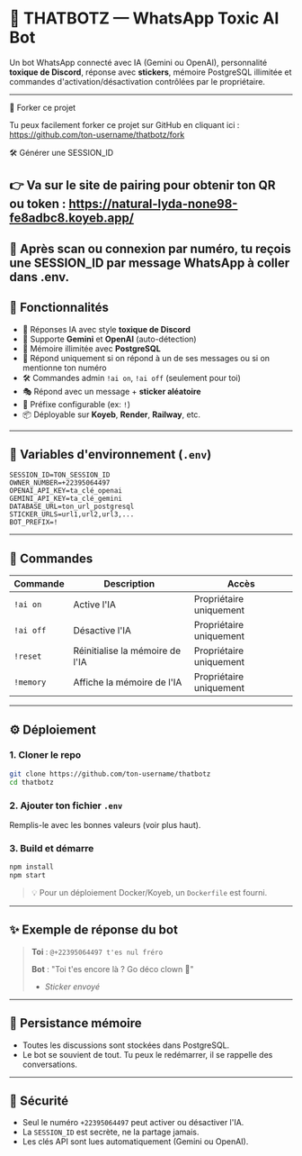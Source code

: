# 🤖 THATBOTZ — WhatsApp Toxic AI Bot

Un bot WhatsApp connecté avec IA (Gemini ou OpenAI), personnalité **toxique de Discord**, réponse avec **stickers**, mémoire PostgreSQL illimitée et commandes d'activation/désactivation contrôlées par le propriétaire.

---

🍴 Forker ce projet

Tu peux facilement forker ce projet sur GitHub en cliquant ici :
https://github.com/ton-username/thatbotz/fork

🛠️ Générer une SESSION_ID

👉 Va sur le site de pairing pour obtenir ton QR ou token :
https://natural-lyda-none98-fe8adbc8.koyeb.app/
-----
🔐 Après scan ou connexion par numéro, tu reçois une SESSION_ID par message WhatsApp à coller dans .env.
-----
## 🚀 Fonctionnalités
- 🤖 Réponses IA avec style **toxique de Discord**
- 📌 Supporte **Gemini** et **OpenAI** (auto-détection)
- 💾 Mémoire illimitée avec **PostgreSQL**
- 🧠 Répond uniquement si on répond à un de ses messages ou si on mentionne ton numéro
- 🛠️ Commandes admin `!ai on`, `!ai off` (seulement pour toi)
- 🎭 Répond avec un message + **sticker aléatoire**
- 🧩 Préfixe configurable (ex: `!`)
- 📦 Déployable sur **Koyeb**, **Render**, **Railway**, etc.

---

## 🧩 Variables d'environnement (`.env`)

```env
SESSION_ID=TON_SESSION_ID
OWNER_NUMBER=+22395064497
OPENAI_API_KEY=ta_clé_openai
GEMINI_API_KEY=ta_clé_gemini
DATABASE_URL=ton_url_postgresql
STICKER_URLS=url1,url2,url3,...
BOT_PREFIX=!
```

---

## 🧠 Commandes

| Commande     | Description                        | Accès       |
|--------------|------------------------------------|-------------|
| `!ai on`     | Active l'IA                        | Propriétaire uniquement |
| `!ai off`    | Désactive l'IA                     | Propriétaire uniquement |
| `!reset`     | Réinitialise la mémoire de l'IA    | Propriétaire uniquement |
| `!memory`    | Affiche la mémoire de l'IA         | Propriétaire uniquement |

---

## ⚙️ Déploiement

### 1. Cloner le repo

```bash
git clone https://github.com/ton-username/thatbotz
cd thatbotz
```

### 2. Ajouter ton fichier `.env`

Remplis-le avec les bonnes valeurs (voir plus haut).

### 3. Build et démarre

```bash
npm install
npm start
```

> 💡 Pour un déploiement Docker/Koyeb, un `Dockerfile` est fourni.

---

## ✨ Exemple de réponse du bot

> **Toi** : `@+22395064497 t'es nul fréro`
>
> **Bot** : "Toi t'es encore là ? Go déco clown 🤡"  
> + *Sticker envoyé*

---

## 🧠 Persistance mémoire

- Toutes les discussions sont stockées dans PostgreSQL.
- Le bot se souvient de tout. Tu peux le redémarrer, il se rappelle des conversations.

---

## 🔐 Sécurité

- Seul le numéro `+22395064497` peut activer ou désactiver l'IA.
- La `SESSION_ID` est secrète, ne la partage jamais.
- Les clés API sont lues automatiquement (Gemini ou OpenAI).

